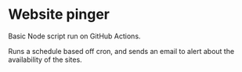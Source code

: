 # Website pinger

Basic Node script run on GitHub Actions.

Runs a schedule based off cron, and sends an email to alert about the availability of the sites.
